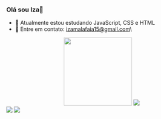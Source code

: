 ### Olá sou Iza👋

- 🌱 Atualmente estou estudando JavaScript, CSS e HTML
- 💬 Entre em contato: izamalafaia15@gmail.com\

<div align="center">
  <img height="180em" src="https://github-readme-stats.vercel.app/api?username=Iza-Malafaia&show_icons=true&theme=dracula&include_all_commits=true&count_private=true"/>
  <img src="https://github-readme-stats.vercel.app/api/top-langs/?username=Iza-Malafaia&layout=compact&langs_count=10&theme=dracula"/>
</div>

<div> 
  <a href="https://www.instagram.com/iza_malafaia/" target="_blank"><img src="https://img.shields.io/badge/-Instagram-%23E4405F?style=for-the-badge&logo=instagram&logoColor=white" target="_blank"></a>
  <a href="https://www.linkedin.com/in/iza-malafaia/"_blank"><img src="https://img.shields.io/badge/-LinkedIn-%230077B5?style=for-the-badge&logo=linkedin&logoColor=white" target="_blank"></a> 




  

</div>

<!--
**Iza-Malafaia/Iza-Malafaia** is a ✨ _special_ ✨ repository because its `README.md` (this file) appears on your GitHub profile.

Here are some ideas to get you started:

- 🔭 I’m currently working on ...
- 🌱 I’m currently learning ...
- 👯 I’m looking to collaborate on ...
- 🤔 I’m looking for help with ...
- 💬 Ask me about ...
- 📫 How to reach me: ...
- 😄 Pronouns: ...
- ⚡ Fun fact: ...
-->
